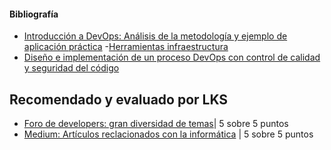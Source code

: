 

#### Bibliografía



- [Introducción a DevOps: Análisis de la metodología y ejemplo de aplicación práctica](https://crea.ujaen.es/bitstream/10953.1/19787/1/TFG_Garcia_Rodriguez_Jesus.pdf)
-[Herramientas infraestructura](https://openwebinars.net/blog/infraestructura-como-codigo-que-es-y-herramientas)
- [Diseño e implementación de un proceso DevOps con control de calidad y seguridad del código](https://e-archivo.uc3m.es/bitstream/handle/10016/32686/TFG_Esther_Anton_Durandez.pdf?sequence=1)

## Recomendado y evaluado por LKS

- [Foro de developers: gran diversidad de temas](http://dev.to/)| 5 sobre 5 puntos
- [Medium: Artículos reclacionados con la informática](https://medium.com/) | 5 sobre 5 puntos
